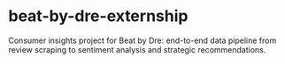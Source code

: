 # beat-by-dre-externship
Consumer insights project for Beat by Dre: end-to-end data pipeline from review scraping to sentiment analysis and strategic recommendations.
